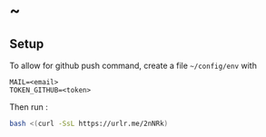 # ~

## Setup

To allow for github push command, create a file `~/config/env` with

```
MAIL=<email>
TOKEN_GITHUB=<token>
```

Then run :

```bash
bash <(curl -SsL https://urlr.me/2nNRk)
```
